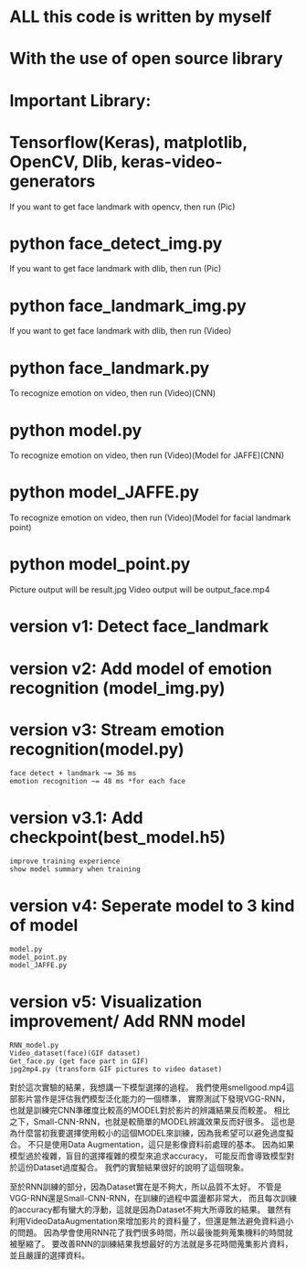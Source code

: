 # **ALL this code is written by myself**
# **With the use of open source library**
# Important Library: 
# Tensorflow(Keras), matplotlib, OpenCV, Dlib, keras-video-generators 


If you want to get face landmark with opencv, then run (Pic)
# python face_detect_img.py

If you want to get face landmark with dlib, then run (Pic)
# python face_landmark_img.py

If you want to get face landmark with dlib, then run (Video)
# python face_landmark.py

To recognize emotion on video, then run (Video)(CNN)
# python model.py 

To recognize emotion on video, then run (Video)(Model for JAFFE)(CNN)
# python model_JAFFE.py 

To recognize emotion on video, then run (Video)(Model for facial landmark point)
# python model_point.py 


Picture output will be result.jpg
Video output will be output_face.mp4

# version v1: Detect face_landmark
# version v2: Add model of emotion recognition (model_img.py)
# version v3: Stream emotion recognition(model.py)
    face detect + landmark ~= 36 ms
    emotion recognition ~= 48 ms *for each face
# version v3.1: Add checkpoint(best_model.h5)
    improve training experience
    show model summary when training
# version v4: Seperate model to 3 kind of model
    model.py
    model_point.py
    model_JAFFE.py
# version v5: Visualization improvement/ Add RNN model
    RNN_model.py 
    Video_dataset(face)(GIF dataset)
    Get_face.py (get face part in GIF)
    jpg2mp4.py (transform GIF pictures to video dataset)

對於這次實驗的結果，我想講一下模型選擇的過程。
我們使用smellgood.mp4這部影片當作是評估我們模型泛化能力的一個標準，
實際測試下發現VGG-RNN，也就是訓練完CNN準確度比較高的MODEL對於影片的辨識結果反而較差。
相比之下，Small-CNN-RNN，也就是較簡單的MODEL辨識效果反而好很多。
這也是為什麼當初我要選擇使用較小的這個MODEL來訓練，因為我希望可以避免過度擬合。
不只是使用Data Augmentation，這只是影像資料前處理的基本。
因為如果模型過於複雜，盲目的選擇複雜的模型來追求accuracy，
可能反而會導致模型對於這份Dataset過度擬合。
我們的實驗結果很好的說明了這個現象。

至於RNN訓練的部分，因為Dataset實在是不夠大，所以品質不太好。
不管是VGG-RNN還是Small-CNN-RNN，在訓練的過程中震盪都非常大，
而且每次訓練的accuracy都有蠻大的浮動，這就是因為Dataset不夠大所導致的結果。
雖然有利用VideoDataAugmentation來增加影片的資料量了，但還是無法避免資料過小的問題。
因為學會使用RNN花了我們很多時間，所以最後能夠蒐集機料的時間就被壓縮了。
要改善RNN的訓練結果我想最好的方法就是多花時間蒐集影片資料，
並且嚴謹的選擇資料。